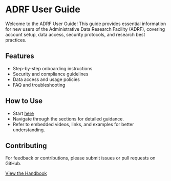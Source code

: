 # ADRF User Guide

Welcome to the ADRF User Guide! This guide provides essential information for new users of the Administrative Data Research Facility (ADRF), covering account setup, data access, security protocols, and research best practices.  

## Features  
- Step-by-step onboarding instructions  
- Security and compliance guidelines  
- Data access and usage policies  
- FAQ and troubleshooting  

## How to Use  
- Start [here](index.md)
- Navigate through the sections for detailed guidance.  
- Refer to embedded videos, links, and examples for better understanding.  

## Contributing  
For feedback or contributions, please submit issues or pull requests on GitHub.  

[View the Handbook](index.md)

